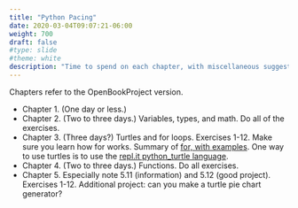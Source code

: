 ```yaml
---
title: "Python Pacing"
date: 2020-03-04T09:07:21-06:00
weight: 700
draft: false
#type: slide
#theme: white
description: "Time to spend on each chapter, with miscellaneous suggestions."
---
```


Chapters refer to the OpenBookProject version.

* Chapter 1. (One day or less.)
* Chapter 2. (Two to three days.) Variables, types, and math. Do all of the exercises.
* Chapter 3. (Three days?) Turtles and for loops. Exercises 1-12. Make sure you
  learn how for works. Summary of [for, with
  examples](https://docs.python.org/3/tutorial/controlflow.html#for-statements). One
  way to use turtles is to use the [repl.it python_turtle
  language](https://repl.it/languages/python_turtle). 
* Chapter 4. (Two to three days.) Functions. Do all exercises.
* Chapter 5. Especially note 5.11 (information) and 5.12 (good
project). Exercises 1-12. Additional project: can you make a turtle
pie chart generator? 
